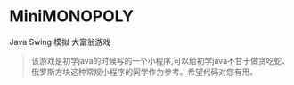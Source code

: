 # MiniMONOPOLY
Java Swing 模拟 大富翁游戏
>该游戏是初学java的时候写的一个小程序,可以给初学java不甘于做贪吃蛇、俄罗斯方块这种常规小程序的同学作为参考。希望代码对您有用。
